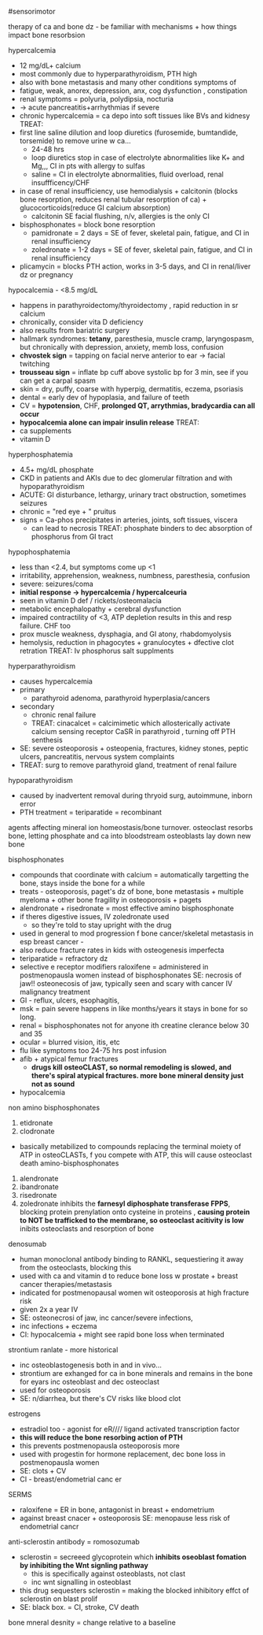 #sensorimotor 

therapy of ca and bone dz - 
be familiar with mechanisms + how things impact bone resorbsion 

hypercalcemia 
- 12 mg/dL+ calcium 
- most commonly due to hyperparathyroidism, PTH high 
- also with bone metastasis and many other conditions
symptoms of
- fatigue, weak, anorex, depression, anx, cog dysfunction , constipation 
- renal symptoms = polyuria, polydipsia, nocturia
- -> acute pancreatitis+arrhythmias if severe
- chronic hypercalcemia = ca depo into soft tissues like BVs and kidnesy 
TREAT:
- first line saline dilution and loop diuretics (furosemide, bumtandide, torsemide) to remove urine w ca... 
	- 24-48 hrs 
	- loop diuretics stop in case of electrolyte abnormalities like K+ and Mg,,, CI in pts with allergy to sulfas 
	- saline = CI in electrolyte abnormalities, fluid overload, renal insuffficency/CHF
- in case of renal insufficiency, use hemodialysis + calcitonin (blocks bone resorption, reduces renal tubular resorption of ca) + glucocorticoids(reduce GI calcium absorption)
	- calcitonin SE facial flushing, n/v, allergies is the only CI 
- bisphosphonates = block bone resorption 
	- pamidronate = 2 days = SE of fever, skeletal pain, fatigue, and CI in renal insufficiency 
	- zoledronate =  1-2 days = SE of fever, skeletal pain, fatigue, and CI in renal insufficiency 
- plicamycin = blocks PTH action, works in 3-5 days, and CI in renal/liver dz or pregnancy


hypocalcemia - <8.5 mg/dL
- happens in parathyroidectomy/thyroidectomy , rapid reduction in sr calcium 
- chronically, consider vita D deficiency 
- also results from bariatric surgery 
- hallmark syndromes: **tetany**, paresthesia, muscle cramp, laryngospasm, but chronically with depression, anxiety, memb loss, confusion 
- **chvostek sign** = tapping on facial nerve anterior to ear -> facial twitching 
- **trousseau sign** = inflate bp cuff above systolic bp for 3 min, see if you can get a carpal spasm 
- skin = dry, puffy, coarse with hyperpig, dermatitis, eczema, psoriasis 
- dental = early dev of hypoplasia, and failure of teeth 
- CV = **hypotension**, CHF, **prolonged QT, arrythmias, bradycardia can all occur**
- **hypocalcemia alone can impair insulin release**
TREAT:
- ca supplements
- vitamin D 

hyperphosphatemia 
- 4.5+ mg/dL phosphate 
- CKD in patients and AKIs due to dec glomerular filtration and with hypoparathyroidism 
- ACUTE: GI disturbance, lethargy, urinary tract obstruction, sometimes seizures
- chronic  = "red eye + " pruitus 
- signs = Ca-phos precipitates in arteries, joints, soft tissues, viscera
	- can lead to necrosis 
TREAT:  phosphate binders to dec absorption of phosphorus from GI tract 

hypophosphatemia 
- less than <2.4, but symptoms come up <1 
- irritability, apprehension, weakness, numbness, paresthesia, confusion 
- severe: seizures/coma 
- **initial response -> hypercalcemia / hypercalceuria**
- seen in vitamin D def / rickets/osteomalacia
- metabolic encephalopathy + cerebral dysfunction 
- impaired contractility of <3, ATP depletion results in this and resp failure. CHF too 
- prox muscle weakness, dysphagia, and GI atony, rhabdomyolysis 
- hemolysis, reduction in phagocytes + granulocytes + dfective clot retration 
TREAT: Iv phosphorus salt supplments

hyperparathyroidism 
- causes hypercalcemia
- primary 
	- parathyroid adenoma, parathyroid hyperplasia/cancers
- secondary
	- chronic renal failure
	- TREAT: cinacalcet = calcimimetic which allosterically activate calcium sensing receptor CaSR in parathyroid , turning off PTH senthesis 
- SE: severe osteoporosis + osteopenia, fractures,  kidney stones, peptic ulcers, pancreatitis, nervous system complaints 
- TREAT: surg to remove parathyroid gland, treatment of renal failure 

hypoparathyroidism 
- caused by inadvertent removal during thryoid surg, autoimmune, inborn error
- PTH treatment = teriparatide = recombinant 

agents affecting mineral ion homeostasis/bone turnover. 
osteoclast resorbs bone, letting phosphate and ca into bloodstream 
osteoblasts lay down new bone 

bisphosphonates
- compounds that coordinate with calcium = automatically targetting the bone, stays inside the bone for a while 
- treats - osteoporosis, paget's dz of bone, bone metastasis + multiple myeloma + other bone fragility 
in osteoporosis + pagets
- alendronate + risedronate = most effective amino bisphosphonate
- if theres digestive issues, IV zoledronate used
	- so they're told to stay upright with the drug 
- used in general to mod progression f bone cancer/skeletal metastasis in esp breast cancer - 
- also reduce fracture rates in kids with osteogenesis imperfecta
- teriparatide = refractory dz 
- selective e receptor modifiers raloxifene = administered in postmenopausla women instead of bisphosphonates 
SE: necrosis of jaw!! osteonecosis of jaw, typically seen and scary with cancer IV malignancy treatment
- GI - reflux, ulcers, esophagitis, 
- msk = pain severe happens in like months/years it stays in bone for so long. 
- renal = bisphosphonates not for anyone ith creatine clerance below 30 and 35
- ocular = blurred vision, itis, etc
- flu like symptoms too 24-75 hrs post infusion 
- afib + atypical femur fractures
	- **drugs kill osteoCLAST, so normal remodeling is slowed, and there's spiral atypical fractures. more bone mineral density just not as sound**
- hypocalcemia 

non amino bisphosphonates 
1. etidronate
2. clodronate 
- basically metabilized to compounds replacing the terminal moiety of ATP in osteoCLASTs, f you compete with ATP, this will cause osteoclast death 
amino-bisphosphonates
1. alendronate
2. ibandronate
3. risedronate
4. zoledronate
inhibits the **farnesyl diphosphate transferase FPPS**, blocking protein prenylation onto cysteine in proteins , **causing protein to NOT be trafficked to the membrane, so osteoclast acitivity is low**
inibits osteoclasts and resorption of bone 

denosumab
- human monoclonal antibody binding to RANKL, sequestiering it away from the osteoclasts, blocking this 
- used with ca and vitamin d to reduce bone loss w prostate + breast cancer therapies/metastasis 
- indicated for postmenopausal women wit osteoporosis at high fracture risk 
- given 2x a year IV
- SE: osteonecrosi of jaw, inc cancer/severe infections, 
- inc infections + eczema 
- CI: hypocalcemia + might see rapid bone loss when terminated 

strontium ranlate - more historical
- inc osteoblastogenesis both in and in vivo... 
- strontium are exhanged for ca in bone minerals and remains in the bone for eyars
inc osteoblast and dec osteoclast 
- used for osteoporosis
- SE: n/diarrhea, but there's CV risks like blood clot 

estrogens
- estradiol too - agonist for eR//// ligand activated transcription factor
- **this will reduce the bone resorbing action of PTH**
- this prevents postmenopausla osteoporosis more
- used with progestin for hormone replacement, dec bone loss in postmenopausla women 
- SE: clots + CV 
- CI - breast/endometrial canc er

SERMS
- raloxifene = ER in bone, antagonist in breast + endometrium 
- against breast cnacer + osteoporosis
SE: menopause 
less risk of endometrial cancr 

anti-sclerostin antibody = romosozumab
- sclerostin = secreeed glycoprotein which **inhibits oseoblast fomation by inhibiting the Wnt signling pathway**
	- this is specifically against osteoblasts, not clast 
	- inc wnt signalling in osteoblast 
- this drug sequesters sclerostin = making the blocked inhibitory effct of sclerostin on blast prolif 
- SE: black box. = CI, stroke, CV death 

bone mneral desnity = change relative to a baseline 

